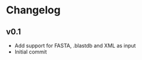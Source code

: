 Changelog
==========

<!--
Newest changes should be on top.

This document is user facing. Please word the changes in such a way
that users understand how the changes affect the new version.
-->

v0.1
---------------------------
+ Add support for FASTA, .blastdb and XML as input
+ Initial commit
